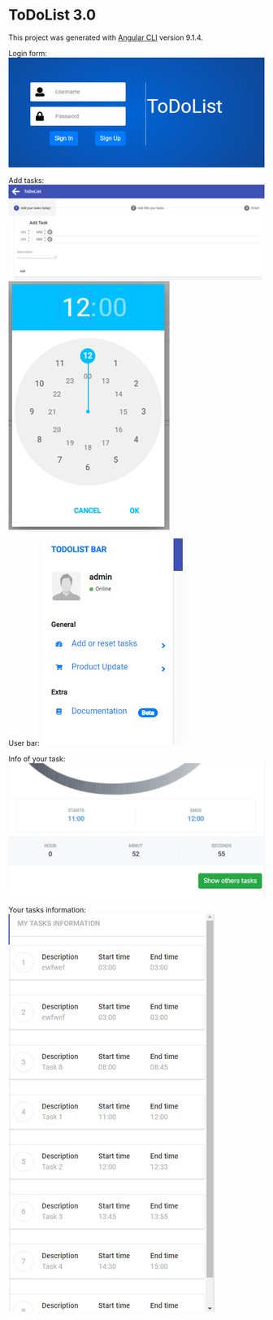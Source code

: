 # ToDoList 3.0

This project was generated with [Angular CLI](https://github.com/angular/angular-cli) version 9.1.4.

Login form:
![alt text](screenshots/1.PNG)

Add tasks:
![alt text](screenshots/2.PNG)
![alt text](screenshots/3.PNG)

User bar:
![alt text](screenshots/4.PNG)

Info of your task:
![alt text](screenshots/5.PNG)

Your tasks information:
![alt text](screenshots/6.PNG)
